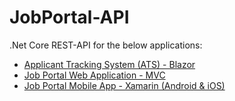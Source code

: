 # JobPortal-API
.Net Core REST-API for the below applications: 
 - [Applicant Tracking System (ATS) - Blazor](https://github.com/chindil/ATS-.NetCore-Blazor) 
 - [Job Portal Web Application - MVC](https://github.com/chindil/JobPortal-MVC) 
 - [Job Portal Mobile App - Xamarin (Android & iOS)](https://github.com/chindil/JobPortal-Xamarin) 
